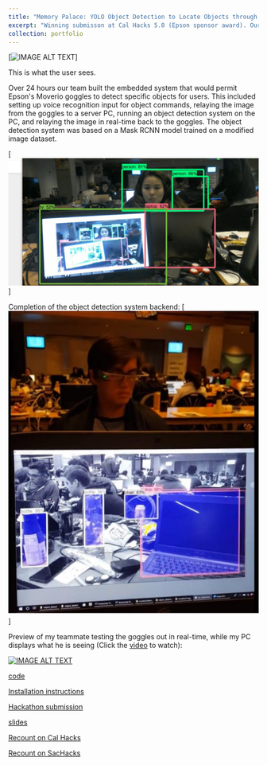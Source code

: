 ```yaml
---
title: "Memory Palace: YOLO Object Detection to Locate Objects through Speech Recognition"
excerpt: "Winning submisson at Cal Hacks 5.0 (Epson sponsor award). Our team developed a pair of display goggles that helps patients with Alzheimer's or other visual/mental disabilities in locating their personal belongings. Users verbalize the item they are searching for (typically items from the COCO image dataset), and all objects detected would be highlighted."
collection: portfolio
---
```

[![IMAGE ALT TEXT](https://he-s3.s3.amazonaws.com/media/sprint/cal-hacks-50/team/475490/e253ebdepson_goggles_lq.PNG)]

This is what the user sees.

Over 24 hours our team built the embedded system that would permit Epson's Moverio goggles to detect specific objects for users. This included setting up voice recognition input for object commands, relaying the image from the goggles to a server PC, running an object detection system on the PC, and relaying the image in real-time back to the goggles. The object detection system was based on a Mask RCNN model trained on a modified image dataset. 

[![IMAGE ALT TEXT](/images/ba06d3445330501_2205033879773905_1146807820524453888_n.jpg)]

Completion of the object detection system backend: 
[![IMAGE ALT TEXT](/images/moverioimage.PNG)]

Preview of my teammate testing the goggles out in real-time, while my PC displays what he is seeing (Click the [video]((http://www.youtube.com/watch?v=s6UWctGQRwA)) to watch):

[![IMAGE ALT TEXT](http://img.youtube.com/vi/s6UWctGQRwA/0.jpg)](http://www.youtube.com/watch?v=s6UWctGQRwA)









[code](https://hkustconnect-my.sharepoint.com/personal/sdatta_connect_ust_hk/_layouts/15/onedrive.aspx?id=%2Fpersonal%2Fsdatta%5Fconnect%5Fust%5Fhk%2FDocuments%2FBerkeley%2FMoverio%2DMemoryPalace%2DInstructions%2Ezip&parent=%2Fpersonal%2Fsdatta%5Fconnect%5Fust%5Fhk%2FDocuments%2FBerkeley)

[Installation instructions](https://drive.google.com/open?id=183nrhzzW63Xrgerxxk8LOU9aBcUO_XZH)


[Hackathon submission](https://calhacks5.hackerearth.com/sprints/cal-hacks-50/dashboard/b436967/submission/)

[slides](https://he-s3.s3.amazonaws.com/media/sprint/cal-hacks-50/team/475490/b524535calhacks_slides.pptx)


[Recount on Cal Hacks](http://www.zacharychaoportfolio.com/blog/calhacks)

[Recount on SacHacks](http://www.zacharychaoportfolio.com/blog/sacHacks)

